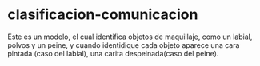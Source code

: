 # clasificacion-comunicacion

Este es un modelo, el cual identifica objetos de maquillaje, como un labial, polvos y un peine, y cuando identidique cada objeto aparece una cara pintada (caso del labial), una carita despeinada(caso del peine).